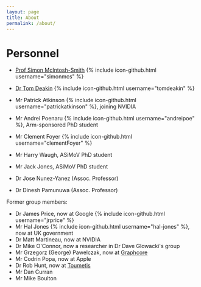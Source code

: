 ```yaml
---
layout: page
title: About
permalink: /about/
---
```



# Personnel

* [Prof Simon McIntosh-Smith](http://uob-hpc.github.io/SimonMS/) {% include icon-github.html username="simonmcs" %}

* [Dr Tom Deakin](http://www.tomdeakin.com) {% include icon-github.html username="tomdeakin" %}
* Mr Patrick Atkinson {% include icon-github.html username="patrickatkinson" %}, joining NVIDIA
* Mr Andrei Poenaru {% include icon-github.html username="andreipoe" %}, Arm-sponsored PhD student
* Mr Clement Foyer {% include icon-github.html username="clementFoyer" %}
* Mr Harry Waugh, ASiMoV PhD student
* Mr Jack Jones, ASiMoV PhD student
* Dr Jose Nunez-Yanez (Assoc. Professor)
* Dr Dinesh Pamunuwa (Assoc. Professor)

Former group members:
* Dr James Price, now at Google {% include icon-github.html username="jrprice" %}
* Mr Hal Jones {% include icon-github.html username="hal-jones" %}, now at UK government
* Dr Matt Martineau, now at NVIDIA
* Dr Mike O'Connor, now a researcher in Dr Dave Glowacki's group
* Mr Grzegorz (George) Pawelczak, now at [Graphcore](https://www.graphcore.ai)
* Mr Codrin Popa, now at Apple
* Dr Rob Hunt, now at [Toumetis](https://toumetis.com)
* Mr Dan Curran
* Mr Mike Boulton

